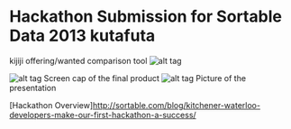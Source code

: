 Hackathon Submission for Sortable Data 2013
kutafuta
========

kijiji offering/wanted comparison tool
![alt tag](https://raw.github.com/ccarrster/kutafuta/master/Sortable_logo-696.png)

![alt tag](https://raw.github.com/ccarrster/kutafuta/master/kutafuta.png)
Screen cap of the final product
![alt tag](https://raw.github.com/ccarrster/kutafuta/master/sortable-data-hack.jpg)
Picture of the presentation

[Hackathon Overview]http://sortable.com/blog/kitchener-waterloo-developers-make-our-first-hackathon-a-success/
